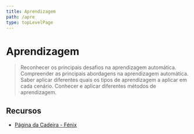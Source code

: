 ```yaml
---
title: Aprendizagem
path: /apre
type: topLevelPage
---
```


# Aprendizagem

> Reconhecer os principais desafios na aprendizagem automática.
> Compreender as principais abordagens na aprendizagem automática.
> Saber aplicar diferentes quais os tipos de aprendizagem a aplicar em cada cenário.
> Conhecer e aplicar diferentes métodos de aprendizagem.

## Recursos

- [Página da Cadeira - Fénix](https://fenix.tecnico.ulisboa.pt/disciplinas/Apre2/2022-2023/1-semestre)
